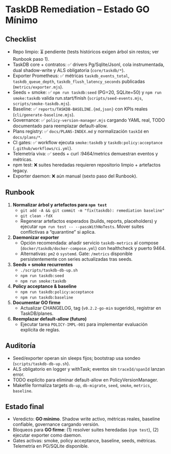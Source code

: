 # TaskDB Remediation – Estado GO Mínimo

## Checklist
- Repo limpio: ⏳ pendiente (tests históricos exigen árbol sin restos; ver Runbook paso 1).
- TaskDB core + contratos: ✅ drivers Pg/Sqlite/Jsonl, cola instrumentada, dual shadow-write y ALS obligatoria (`core/taskdb/*`).
- Exporter Prometheus: ✅ métricas `taskdb_events_total`, `taskdb_queue_depth`, `taskdb_flush_latency_seconds` publicadas (`metrics/exporter.mjs`).
- Seeds + smoke: ✅ `npm run taskdb:seed` (PG=20, SQLite=50) y `npm run smoke:taskdb` valida run.start/finish (`scripts/seed-events.mjs`, `scripts/smoke-taskdb.mjs`).
- Baseline: ✅ `reports/TASKDB-BASELINE.{md,json}` con KPIs reales (`cli/generate-baseline.mjs`).
- Governance: ✅ `policy-version-manager.mjs` cargando YAML real, TODO documentado para reemplazar default-allow.
- Plans registry: ✅ `docs/PLANS-INDEX.md` y normalización `taskId` en `docs/plans/*`.
- CI gates: ✅ workflow ejecuta `smoke:taskdb` y `taskdb:policy:acceptance` (`.github/workflows/ci.yml`).
- Telemetría viva: ✅ seeds + curl :9464/metrics demuestran eventos y métricas.
- npm test: ❌ suites heredadas requieren repositorio limpio + artefactos legacy.
- Exporter daemon: ❌ aún manual (sexto paso del Runbook).

## Runbook
1. **Normalizar árbol y artefactos para `npm test`**
   - `git add -A && git commit -m "fix(taskdb): remediation baseline"`
   - `git clean -fdX`
   - Regenerar artefactos esperados (builds, reports, placeholders) y ejecutar `npm run test -- --passWithNoTests`. Mover suites conflictivas a “quarantine” si aplica.
2. **Daemonizar exporter**
   - Opción recomendada: añadir servicio `taskdb-metrics` al compose (`docker/taskdb/docker-compose.yml`) con healthcheck y puerto 9464.
   - Alternativas: `pm2` o `systemd`. Gate: `/metrics` disponible persistentemente con series actualizadas tras seeds.
3. **Seeds + smoke recurrentes**
   - `./scripts/taskdb-db-up.sh`
   - `npm run taskdb:seed`
   - `npm run smoke:taskdb`
4. **Policy acceptance & baseline**
   - `npm run taskdb:policy:acceptance`
   - `npm run taskdb:baseline`
5. **Documentar GO firme**
   - Actualizar CHANGELOG, tag (`v0.2.2-go-min` sugerido), registrar en TaskDB/planes.
6. **Reemplazar default-allow (futuro)**
   - Ejecutar tarea `POLICY-IMPL-001` para implementar evaluación explícita de reglas.

## Auditoría
- Seed/exporter operan sin sleeps fijos; bootstrap usa sondeo (`scripts/taskdb-db-up.sh`).
- ALS obligatorio en logger y withTask; eventos sin `traceId/spanId` lanzan error.
- TODO explícito para eliminar default-allow en PolicyVersionManager.
- Makefile formaliza targets `db-up`, `db-migrate`, `seed`, `smoke`, `metrics`, `baseline`.

## Estado final
- Veredicto: **GO mínimo**. Shadow write activo, métricas reales, baseline confiable, governance cargando versión.
- Bloqueos para **GO firme**: (1) resolver suites heredadas (`npm test`), (2) ejecutar exporter como daemon.
- Gates activas: smoke, policy acceptance, baseline, seeds, métricas. Telemetría en PG/SQLite disponible.
